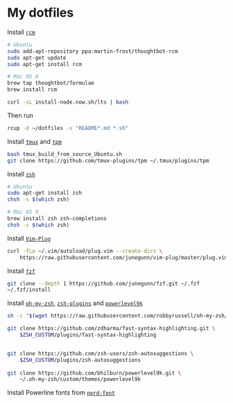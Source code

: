 # My dotfiles
Install [`rcm`](https://github.com/thoughtbot/rcm)
```bash
# Ubuntu
sudo add-apt-repository ppa:martin-frost/thoughtbot-rcm
sudo apt-get update
sudo apt-get install rcm
```

```bash
# Mac OS X
brew tap thoughtbot/formulae
brew install rcm
```

```bash
curl -sL install-node.now.sh/lts | bash
```

Then run
```bash
rcup -d ~/dotfiles -x "README*.md *.sh"
```

Install [`tmux`](https://github.com/tmux/tmux) and [`tpm`](https://github.com/tmux-plugins/tpm)
```bash
bash tmux_build_from_source_Ubuntu.sh
git clone https://github.com/tmux-plugins/tpm ~/.tmux/plugins/tpm
```

Install [`zsh`](https://github.com/robbyrussell/oh-my-zsh/wiki/Installing-ZSH)
```bash
# Ubuntu
sudo apt-get install zsh
chsh -s $(which zsh)
```

```bash
# Mac OS X
brew install zsh zsh-completions
chsh -s $(which zsh)
```

Install [`Vim-Plug`](https://github.com/junegunn/vim-plug)
```bash
curl -fLo ~/.vim/autoload/plug.vim --create-dirs \
    https://raw.githubusercontent.com/junegunn/vim-plug/master/plug.vim
```

Install [`fzf`](https://github.com/junegunn/fzf)
```bash
git clone --depth 1 https://github.com/junegunn/fzf.git ~/.fzf
~/.fzf/install
```

Install [`oh-my-zsh`](https://github.com/robbyrussell/oh-my-zsh), [`zsh-plugins`]() and [`powerlevel9k`](https://github.com/bhilburn/powerlevel9k)
```bash
sh -c "$(wget https://raw.githubusercontent.com/robbyrussell/oh-my-zsh/master/tools/install.sh -O -)"

git clone https://github.com/zdharma/fast-syntax-highlighting.git \
    $ZSH_CUSTOM/plugins/fast-syntax-highlighting


git clone https://github.com/zsh-users/zsh-autosuggestions \
    $ZSH_CUSTOM/plugins/zsh-autosuggestions
    
git clone https://github.com/bhilburn/powerlevel9k.git \ 
    ~/.oh-my-zsh/custom/themes/powerlevel9k
```

Install Powerline fonts from [`nerd-font`](https://github.com/ryanoasis/nerd-fonts)
